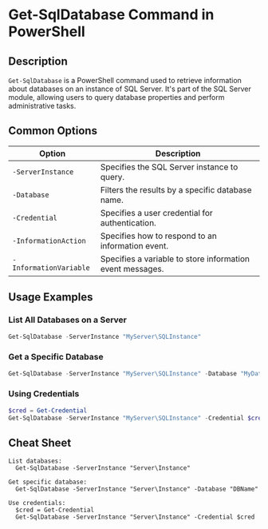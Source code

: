 # Get-SqlDatabase Command in PowerShell

## Description

`Get-SqlDatabase` is a PowerShell command used to retrieve information about databases on an instance of SQL Server. It's part of the SQL Server module, allowing users to query database properties and perform administrative tasks.

## Common Options

| Option                      | Description                                                     |
|-----------------------------|-----------------------------------------------------------------|
| `-ServerInstance`           | Specifies the SQL Server instance to query.                     |
| `-Database`                 | Filters the results by a specific database name.                |
| `-Credential`               | Specifies a user credential for authentication.                 |
| `-InformationAction`        | Specifies how to respond to an information event.               |
| `-InformationVariable`      | Specifies a variable to store information event messages.       |

## Usage Examples

### List All Databases on a Server

```powershell
Get-SqlDatabase -ServerInstance "MyServer\SQLInstance"
```

### Get a Specific Database

```powershell
Get-SqlDatabase -ServerInstance "MyServer\SQLInstance" -Database "MyDatabase"
```

### Using Credentials

```powershell
$cred = Get-Credential
Get-SqlDatabase -ServerInstance "MyServer\SQLInstance" -Credential $cred
```

## Cheat Sheet

```plaintext
List databases:
  Get-SqlDatabase -ServerInstance "Server\Instance"

Get specific database:
  Get-SqlDatabase -ServerInstance "Server\Instance" -Database "DBName"

Use credentials:
  $cred = Get-Credential
  Get-SqlDatabase -ServerInstance "Server\Instance" -Credential $cred
```
